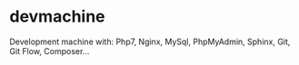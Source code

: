 # devmachine
Development machine with: Php7, Nginx, MySql, PhpMyAdmin, Sphinx, Git, Git Flow, Composer...
